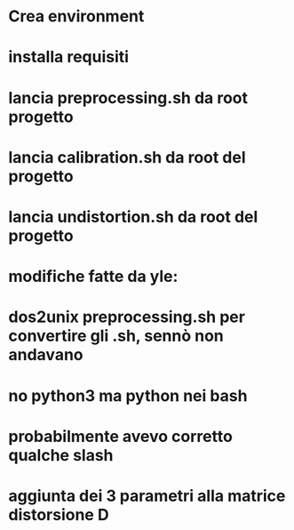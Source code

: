# Crea environment
# installa requisiti
# lancia preprocessing.sh da root progetto
# lancia calibration.sh da root del progetto
# lancia undistortion.sh da root del progetto


# modifiche fatte da yle:
# dos2unix preprocessing.sh per convertire gli .sh, sennò non andavano
# no python3 ma python nei bash
# probabilmente avevo corretto qualche slash
# aggiunta dei 3 parametri alla matrice distorsione D